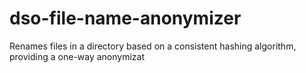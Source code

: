 # dso-file-name-anonymizer
Renames files in a directory based on a consistent hashing algorithm, providing a one-way anonymizat
